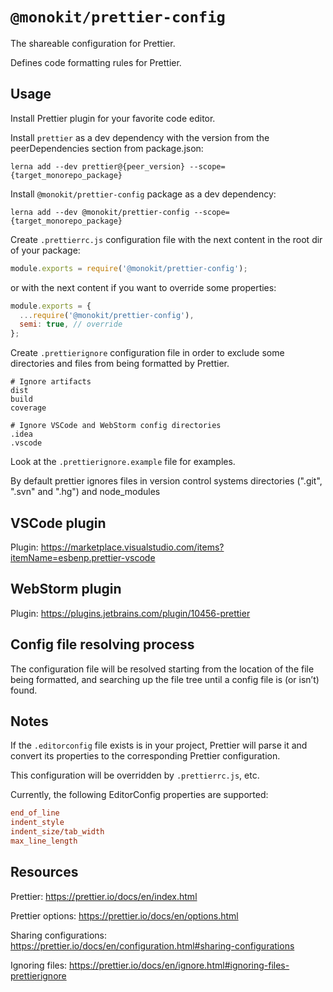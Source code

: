 # `@monokit/prettier-config`

The shareable configuration for Prettier.

Defines code formatting rules for Prettier.

## Usage

Install Prettier plugin for your favorite code editor.

Install `prettier` as a dev dependency with the version from the peerDependencies section from package.json:

```console
lerna add --dev prettier@{peer_version} --scope={target_monorepo_package}
```

Install `@monokit/prettier-config` package as a dev dependency:

```console
lerna add --dev @monokit/prettier-config --scope={target_monorepo_package}
```

Create `.prettierrc.js` configuration file with the next content in the root dir of your package:

```javascript
module.exports = require('@monokit/prettier-config');
```

or with the next content if you want to override some properties:

```javascript
module.exports = {
  ...require('@monokit/prettier-config'),
  semi: true, // override
};
```

Create `.prettierignore` configuration file in order to exclude some directories and files from being formatted by Prettier.

```text
# Ignore artifacts
dist
build
coverage

# Ignore VSCode and WebStorm config directories
.idea
.vscode
```

Look at the `.prettierignore.example` file for examples.

By default prettier ignores files in version control systems directories (".git", ".svn" and ".hg") and node_modules

## VSCode plugin

Plugin: https://marketplace.visualstudio.com/items?itemName=esbenp.prettier-vscode

## WebStorm plugin

Plugin: https://plugins.jetbrains.com/plugin/10456-prettier

## Config file resolving process

The configuration file will be resolved starting from the location of the file being formatted, and searching up the file tree until a config file is (or isn’t) found.

## Notes

If the `.editorconfig` file exists is in your project, Prettier will parse it and convert its properties to the corresponding Prettier configuration.

This configuration will be overridden by `.prettierrc.js`, etc.

Currently, the following EditorConfig properties are supported:

```ini
end_of_line
indent_style
indent_size/tab_width
max_line_length
```

## Resources

Prettier: https://prettier.io/docs/en/index.html

Prettier options: https://prettier.io/docs/en/options.html

Sharing configurations: https://prettier.io/docs/en/configuration.html#sharing-configurations

Ignoring files: https://prettier.io/docs/en/ignore.html#ignoring-files-prettierignore
